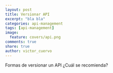```yaml
---
layout: post
title: Versionar API
excerpt: "bla bla"
categories: api-management
tags: [api-management]
image:
  feature: covers/api.png
comments: true
share: true
author: victor_cuervo
---
```


Formas de versionar un API
¿Cuál se recomienda?

